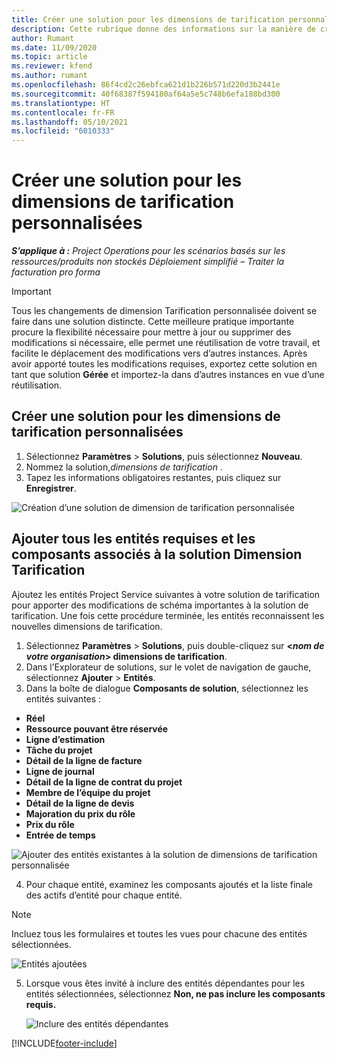 ```yaml
---
title: Créer une solution pour les dimensions de tarification personnalisées
description: Cette rubrique donne des informations sur la manière de créer des solutions pour les dimensions de tarification personnalisées.
author: Rumant
ms.date: 11/09/2020
ms.topic: article
ms.reviewer: kfend
ms.author: rumant
ms.openlocfilehash: 86f4cd2c26ebfca621d1b226b571d220d3b2441e
ms.sourcegitcommit: 40f68387f594180af64a5e5c748b6efa188bd300
ms.translationtype: HT
ms.contentlocale: fr-FR
ms.lasthandoff: 05/10/2021
ms.locfileid: "6010333"
---
```

# <a name="create-a-solution-for-custom-pricing-dimensions"></a>Créer une solution pour les dimensions de tarification personnalisées

 _**S’applique à :** Project Operations pour les scénarios basés sur les ressources/produits non stockés Déploiement simplifié – Traiter la facturation pro forma_ 

>[!IMPORTANT]
>Tous les changements de dimension Tarification personnalisée doivent se faire dans une solution distincte. Cette meilleure pratique importante procure la flexibilité nécessaire pour mettre à jour ou supprimer des modifications si nécessaire, elle permet une réutilisation de votre travail, et facilite le déplacement des modifications vers d’autres instances. Après avoir apporté toutes les modifications requises, exportez cette solution en tant que solution **Gérée** et importez-la dans d’autres instances en vue d’une réutilisation.

## <a name="create-a-solution-for-custom-pricing-dimensions"></a>Créer une solution pour les dimensions de tarification personnalisées

1.  Sélectionnez **Paramètres** > **Solutions**, puis sélectionnez **Nouveau**.
2.  Nommez la solution,*dimensions de tarification <your organization name>*.
3. Tapez les informations obligatoires restantes, puis cliquez sur **Enregistrer**.

  ![Création d’une solution de dimension de tarification personnalisée](./media/Creation-of-custom-pricing-dimension-solution.png)
 
## <a name="add-all-required-entities-and-related-components-to-the-pricing-dimension-solution"></a>Ajouter tous les entités requises et les composants associés à la solution Dimension Tarification

Ajoutez les entités Project Service suivantes à votre solution de tarification pour apporter des modifications de schéma importantes à la solution de tarification. Une fois cette procédure terminée, les entités reconnaissent les nouvelles dimensions de tarification.

1.  Sélectionnez **Paramètres** > **Solutions**, puis double-cliquez sur **<*nom de votre organisation*> dimensions de tarification**.
2.  Dans l’Explorateur de solutions, sur le volet de navigation de gauche, sélectionnez **Ajouter** > **Entités**.
3.  Dans la boîte de dialogue **Composants de solution**, sélectionnez les entités suivantes :
 
   - **Réel**
   - **Ressource pouvant être réservée**
   - **Ligne d’estimation**
   - **Tâche du projet**
   - **Détail de la ligne de facture**
   - **Ligne de journal**
   - **Détail de la ligne de contrat du projet**
   - **Membre de l’équipe du projet**
   - **Détail de la ligne de devis**
   - **Majoration du prix du rôle**
   - **Prix du rôle**
   - **Entrée de temps**
 
   ![Ajouter des entités existantes à la solution de dimensions de tarification personnalisée](./media/Existing-entities-to-PD-solution.png)
 
 4. Pour chaque entité, examinez les composants ajoutés et la liste finale des actifs d’entité pour chaque entité. 

   >[!NOTE]
   > Incluez tous les formulaires et toutes les vues pour chacune des entités sélectionnées.

  ![Entités ajoutées](./media/solution-component-selection.png)


5.  Lorsque vous êtes invité à inclure des entités dépendantes pour les entités sélectionnées, sélectionnez **Non, ne pas inclure les composants requis.**

    ![Inclure des entités dépendantes](./media/Do-not-include-required.png)


[!INCLUDE[footer-include](../includes/footer-banner.md)]